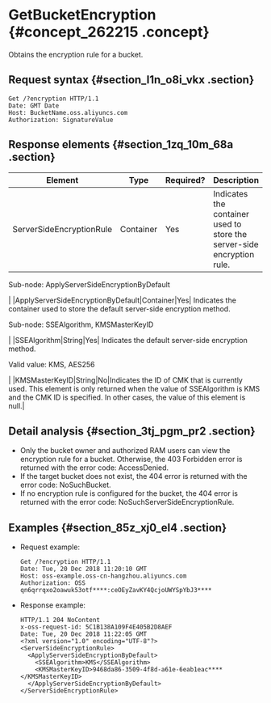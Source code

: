# GetBucketEncryption {#concept_262215 .concept}

Obtains the encryption rule for a bucket.

## Request syntax {#section_l1n_o8i_vkx .section}

``` {#codeblock_hbf_i2q_313}
Get /?encryption HTTP/1.1
Date: GMT Date
Host: BucketName.oss.aliyuncs.com
Authorization: SignatureValue
```

## Response elements {#section_1zq_10m_68a .section}

|Element|Type|Required?|Description|
|-------|----|---------|-----------|
|ServerSideEncryptionRule|Container|Yes| Indicates the container used to store the server-side encryption rule.

 Sub-node: ApplyServerSideEncryptionByDefault

 |
|ApplyServerSideEncryptionByDefault|Container|Yes| Indicates the container used to store the default server-side encryption method.

 Sub-node: SSEAlgorithm, KMSMasterKeyID

 |
|SSEAlgorithm|String|Yes| Indicates the default server-side encryption method.

 Valid value: KMS, AES256

 |
|KMSMasterKeyID|String|No|Indicates the ID of CMK that is currently used. This element is only returned when the value of SSEAlgorithm is KMS and the CMK ID is specified. In other cases, the value of this element is null.|

## Detail analysis {#section_3tj_pgm_pr2 .section}

-   Only the bucket owner and authorized RAM users can view the encryption rule for a bucket. Otherwise, the 403 Forbidden error is returned with the error code: AccessDenied.
-   If the target bucket does not exist, the 404 error is returned with the error code: NoSuchBucket.
-   If no encryption rule is configured for the bucket, the 404 error is returned with the error code: NoSuchServerSideEncryptionRule.

## Examples {#section_85z_xj0_el4 .section}

-   Request example:

    ``` {#codeblock_t8t_xaw_u0d}
    Get /?encryption HTTP/1.1
    Date: Tue, 20 Dec 2018 11:20:10 GMT
    Host: oss-example.oss-cn-hangzhou.aliyuncs.com
    Authorization: OSS qn6qrrqxo2oawuk53otf****:ceOEyZavKY4QcjoUWYSpYbJ3****
    ```

-   Response example:

    ``` {#codeblock_sj6_7zp_0at}
    HTTP/1.1 204 NoContent
    x-oss-request-id: 5C1B138A109F4E405B2D8AEF
    Date: Tue, 20 Dec 2018 11:22:05 GMT
    <?xml version="1.0" encoding="UTF-8"?>
    <ServerSideEncryptionRule>
      <ApplyServerSideEncryptionByDefault>
        <SSEAlgorithm>KMS</SSEAlgorithm>
        <KMSMasterKeyID>9468da86-3509-4f8d-a61e-6eab1eac****</KMSMasterKeyID>
      </ApplyServerSideEncryptionByDefault>
    </ServerSideEncryptionRule>
    ```


